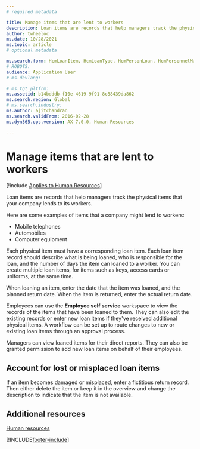 ```yaml
---
# required metadata

title: Manage items that are lent to workers
description: Loan items are records that help managers track the physical items that your company lends to its workers. 
author: twheeloc
ms.date: 10/28/2021
ms.topic: article
# optional metadata

ms.search.form: HcmLoanItem, HcmLoanType, HcmPersonLoan, HcmPersonnelManagementWorkspace
# ROBOTS: 
audience: Application User
# ms.devlang: 

# ms.tgt_pltfrm: 
ms.assetid: b14bdddb-f10e-4619-9f91-8c88439da862
ms.search.region: Global
# ms.search.industry: 
ms.author: ajitchandran
ms.search.validFrom: 2016-02-28
ms.dyn365.ops.version: AX 7.0.0, Human Resources

---
```


# Manage items that are lent to workers

[!include [Applies to Human Resources](../includes/applies-to-hr.md)]

Loan items are records that help managers track the physical items that your company lends to its workers. 

Here are some examples of items that a company might lend to workers:

-   Mobile telephones
-   Automobiles
-   Computer equipment

Each physical item must have a corresponding loan item. Each loan item record should describe what is being loaned, who is responsible for the loan, and the number of days the item can loaned to a worker. You can create multiple loan items, for items such as keys, access cards or uniforms, at the same time. 

When loaning an item, enter the date that the item was loaned, and the planned return date. When the item is returned, enter the actual return date.

Employees can use the **Employee self service** workspace to view the records of the items that have been loaned to them. They can also edit the existing records or enter new loan items if they've received additional physical items. A workflow can be set up to route changes to new or existing loan items through an approval process. 

Managers can view loaned items for their direct reports. They can also be granted permission to add new loan items on behalf of their employees.

##  Account for lost or misplaced loan items

If an item becomes damaged or misplaced, enter a fictitious return record. Then either delete the item or keep it in the overview and change the description to indicate that the item is not available.


## Additional resources

[Human resources](index.yml)





[!INCLUDE[footer-include](../includes/footer-banner.md)]
